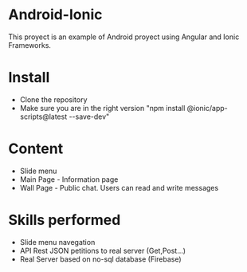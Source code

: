 <h1>Android-Ionic</h1>
This proyect is an example of Android proyect using Angular and Ionic Frameworks.

<h1>Install</h1>
<ul>
<li>Clone the repository</li>
<li>Make sure you are in the right version "npm install @ionic/app-scripts@latest --save-dev"</li>
</ul>

<h1>Content</h1>
<ul>
<li>Slide menu</li>
<li>Main Page - Information page</li>
<li>Wall Page - Public chat. Users can read and write messages</li>
</ul>

<h1>Skills performed</h1>
<ul>
<li>Slide menu navegation</li>
<li>API Rest JSON petitions to real server (Get,Post...)</li>
<li>Real Server based on no-sql database (Firebase)</li>
</ul>
